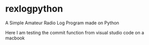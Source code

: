 # rexlogpython
A Simple Amateur Radio Log Program made on Python

Here I am testing the commit function from visual studio code on a macbook